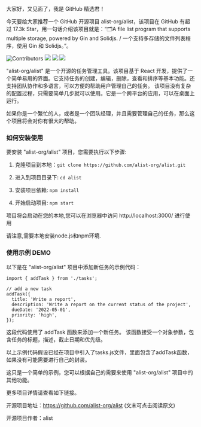
大家好，又见面了，我是 GitHub 精选君！

今天要给大家推荐一个 GitHub 开源项目 alist-org/alist，该项目在 GitHub 有超过 17.3k Star，用一句话介绍该项目就是：“🗂️A file list program that supports multiple storage, powered by Gin and Solidjs. / 一个支持多存储的文件列表程序，使用 Gin 和 Solidjs。”。

![Contributors](http://contributors.nn.ci/api?repo=alist-org/alist&repo=alist-org/alist-web&repo=alist-org/docs)
![](https://cdn.jsdelivr.net/gh/alist-org/logo@main/logo.svg)
![](https://goreportcard.com/badge/github.com/alist-org/alist/v3)
![](https://badges.crowdin.net/alist/localized.svg)

"alist-org/alist" 是一个开源的任务管理工具。该项目基于 React 开发，提供了一个简单易用的界面。它支持任务的创建，编辑，删除，查看和排序等基本功能。还支持团队协作和多语言，可以方便的帮助用户管理自己的任务。
该项目没有复杂的配置过程，只需要简单几步就可以使用。它是一个跨平台的应用，可以在桌面上运行。

如果你是一个繁忙的人，或者是一个团队经理，并且需要管理自己的任务，那么这个项目将会对你有很大的帮助。



### 如何安装使用

要安装 "alist-org/alist" 项目，您需要执行以下步骤:

1. 克隆项目到本地：`git clone https://github.com/alist-org/alist.git`

2. 进入到项目目录下: `cd alist`

3. 安装项目依赖: `npm install`

4. 开始启动项目: `npm start`

项目将会启动在您的本地,您可以在浏览器中访问 http://localhost:3000/ 进行使用

请注意,需要本地安装node.js和npm环境.


### 使用示例 DEMO

以下是在 "alist-org/alist" 项目中添加新任务的示例代码：
```
import { addTask } from './tasks';

// add a new task
addTask({
  title: 'Write a report',
  description: 'Write a report on the current status of the project',
  dueDate: '2022-05-01',
  priority: 'high',
});
```

这段代码使用了 addTask 函数来添加一个新任务。
该函数接受一个对象参数，包含任务的标题，描述，截止日期和优先级。

以上示例代码假设已经在项目中引入了tasks.js文件，里面包含了addTask函数，如果没有可能需要进行自己的封装。

这只是一个简单的示例，您可以根据自己的需要来使用 "alist-org/alist" 项目中的其他功能。


更多项目详情请查看如下链接。

开源项目地址：https://github.com/alist-org/alist  (文末可点击阅读原文)

开源项目作者：alist

